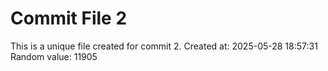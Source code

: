 # Commit File 2

This is a unique file created for commit 2.
Created at: 2025-05-28 18:57:31
Random value: 11905
